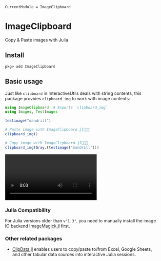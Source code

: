 ```@meta
CurrentModule = ImageClipboard
```

# ImageClipboard

Copy & Paste images with Julia

## Install
```
pkg> add ImageClipboard
```

## Basic usage
Just like `clipboard` in InteractiveUtils deals with string contents, this package provides `clipboard_img` to work with image contents:

```julia
using ImageClipboard  # Exports `clipboard_img`
using Images, TestImages

testimage("mandrill")

# Paste image with ImageClipboard.jl🎉🎉🎉
clipboard_img()

# Copy image with ImageClipboard.jl🎉🎉🎉
clipboard_img(Gray.(testimage("mandrill")))
```

![](demo.mp4)

### Julia Compatibility
For Julia versions older than `v"1.3"`, you need to manually install the image IO backend [ImageMagick.jl](https://github.com/JuliaIO/ImageMagick.jl) first.

### Other related packages
* [ClipData.jl](https://pdeffebach.github.io/ClipData.jl/dev/) enables users to copy/paste to/from Excel, Google Sheets, and other tabular data sources into interactive Julia sessions.
